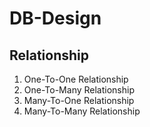 # DB-Design

## Relationship 
1. One-To-One Relationship
2. One-To-Many Relationship
3. Many-To-One Relationship
4. Many-To-Many Relationship
